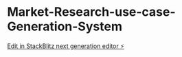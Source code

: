 # Market-Research-use-case-Generation-System

[Edit in StackBlitz next generation editor ⚡️](https://stackblitz.com/~/github.com/Harsha5147/Market-Research-use-case-Generation-System)